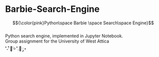 # Barbie-Search-Engine
$${\color{pink}Python\space Barbie \space Search\space Engine}$$\
Python search engine, implemented in Jupyter Notebook.\
Group assignment for the University of West Attica\
˚˖𓍢ִ໋🌷͙֒✧˚.🎀༘⋆
